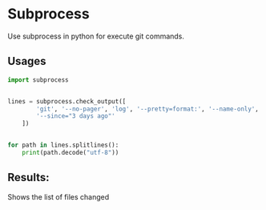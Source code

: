 # Subprocess

Use subprocess in python for execute git commands.

## Usages

```python
import subprocess


lines = subprocess.check_output([
        'git', '--no-pager', 'log', '--pretty=format:', '--name-only',
        '--since="3 days ago"'
    ])


for path in lines.splitlines():
    print(path.decode("utf-8"))
```

## Results:

Shows the list of files changed 
